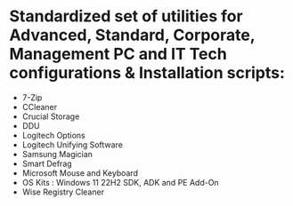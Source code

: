 # Standardized set of utilities for Advanced, Standard, Corporate, Management PC and IT Tech configurations & Installation scripts:

- 7-Zip
- CCleaner
- Crucial Storage
- DDU
- Logitech Options
- Logitech Unifying Software
- Samsung Magician
- Smart Defrag
- Microsoft Mouse and Keyboard
- OS Kits : Windows 11 22H2 SDK, ADK and PE Add-On
- Wise Registry Cleaner







